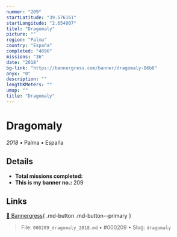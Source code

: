 ```yaml
---
nummer: "209"
startLatitude: "39.576161"
startLongitude: "2.654007"
titel: "Dragomaly"
picture: ""
region: "Palma"
country: "España"
completed: "4896"
missions: "36"
date: "2018"
bg-link: "https://bannergress.com/banner/dragomaly-86b8"
onyx: "0"
description: ""
lengthKMeters: ""
umap: ""
title: "Dragomaly"
---
```

# Dragomaly

*2018* • Palma • España



## Details


- **Total missions completed:** 
- **This is my banner no.:** 209




## Links
[🔗 Bannergress](https://bannergress.com/banner/dragomaly-86b8){ .md-button .md-button--primary }



> File: `000209_dragomaly_2018.md` • #000209 • Slug: `dragomaly`
